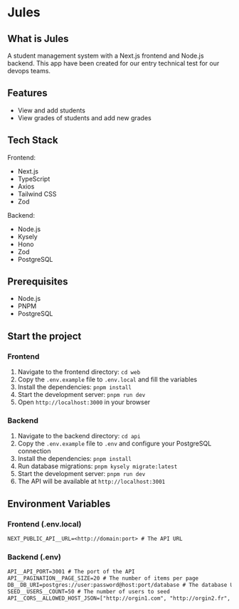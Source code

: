 # Jules

## What is Jules

A student management system with a Next.js frontend and Node.js backend.
This app have been created for our entry technical test for our devops teams.

## Features

- View and add students
- View grades of students and add new grades

## Tech Stack

Frontend:

- Next.js
- TypeScript
- Axios
- Tailwind CSS
- Zod

Backend:

- Node.js
- Kysely
- Hono
- Zod
- PostgreSQL

## Prerequisites

- Node.js
- PNPM
- PostgreSQL

## Start the project

### Frontend

1. Navigate to the frontend directory: `cd web`
2. Copy the `.env.example` file to `.env.local` and fill the variables
3. Install the dependencies: `pnpm install`
4. Start the development server: `pnpm run dev`
5. Open `http://localhost:3000` in your browser

### Backend

1. Navigate to the backend directory: `cd api`
2. Copy the `.env.example` file to `.env` and configure your PostgreSQL connection
3. Install the dependencies: `pnpm install`
4. Run database migrations: `pnpm kysely migrate:latest`
5. Start the development server: `pnpm run dev`
6. The API will be available at `http://localhost:3001`

## Environment Variables

### Frontend (.env.local)

```txt
NEXT_PUBLIC_API__URL=<http://domain:port> # The API URL
```

### Backend (.env)

```txt
API__API_PORT=3001 # The port of the API
API__PAGINATION__PAGE_SIZE=20 # The number of items per page
DB__DB_URI=postgres://user:password@host:port/database # The database URI
SEED__USERS__COUNT=50 # The number of users to seed
API__CORS__ALLOWED_HOST_JSON=["http://orgin1.com", "http://orgin2.fr", "http://orgin3.io"] # The allowed hosts for CORS
```
